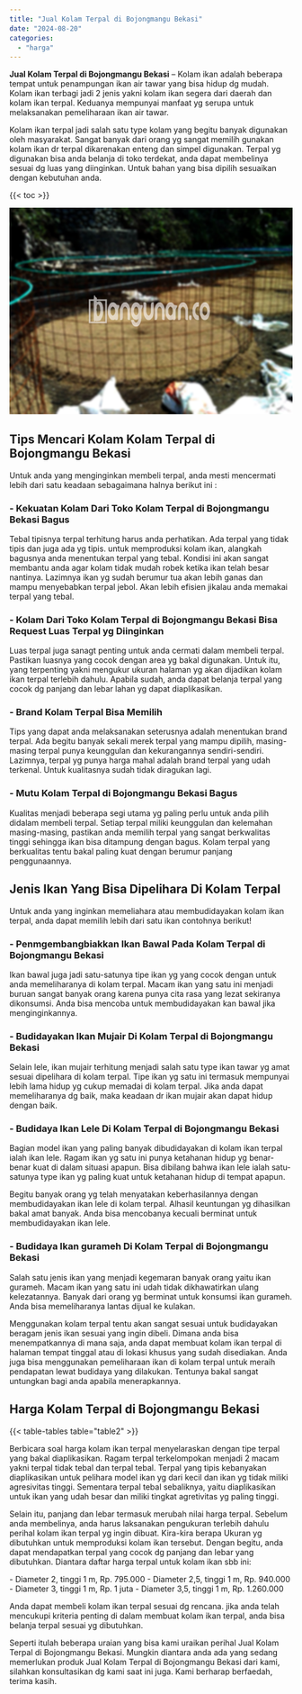 ```yaml
---
title: "Jual Kolam Terpal di Bojongmangu Bekasi"
date: "2024-08-20"
categories: 
  - "harga"
---
```


**Jual Kolam Terpal di Bojongmangu Bekasi** – Kolam ikan adalah beberapa tempat untuk penampungan ikan air tawar yang bisa hidup dg mudah. Kolam ikan terbagi jadi 2 jenis yakni kolam ikan segera dari daerah dan kolam ikan terpal. Keduanya mempunyai manfaat yg serupa untuk melaksanakan pemeliharaan ikan air tawar.

Kolam ikan terpal jadi salah satu type kolam yang begitu banyak digunakan oleh masyarakat. Sangat banyak dari orang yg sangat memilih gunakan kolam ikan dr terpal dikarenakan enteng dan simpel digunakan. Terpal yg digunakan bisa anda belanja di toko terdekat, anda dapat membelinya sesuai dg luas yang diinginkan. Untuk bahan yang bisa dipilih sesuaikan dengan kebutuhan anda.

{{< toc >}}

![Jual Kolam Terpal di Bojongmangu Bekasi](/images/jual-kolam-terpal-17.png)

## Tips Mencari Kolam Kolam Terpal di Bojongmangu Bekasi

Untuk anda yang menginginkan membeli terpal, anda mesti mencermati lebih dari satu keadaan sebagaimana halnya berikut ini :

### \- Kekuatan Kolam Dari Toko Kolam Terpal di Bojongmangu Bekasi Bagus

Tebal tipisnya terpal terhitung harus anda perhatikan. Ada terpal yang tidak tipis dan juga ada yg tipis. untuk memproduksi kolam ikan, alangkah bagusnya anda menentukan terpal yang tebal. Kondisi ini akan sangat membantu anda agar kolam tidak mudah robek ketika ikan telah besar nantinya. Lazimnya ikan yg sudah berumur tua akan lebih ganas dan mampu menyebabkan terpal jebol. Akan lebih efisien jikalau anda memakai terpal yang tebal.

### \- Kolam Dari Toko Kolam Terpal di Bojongmangu Bekasi Bisa Request Luas Terpal yg Diinginkan

Luas terpal juga sanagt penting untuk anda cermati dalam membeli terpal. Pastikan luasnya yang cocok dengan area yg bakal digunakan. Untuk itu, yang terpenting yakni mengukur ukuran halaman yg akan dijadikan kolam ikan terpal terlebih dahulu. Apabila sudah, anda dapat belanja terpal yang cocok dg panjang dan lebar lahan yg dapat diaplikasikan.

### \- Brand Kolam Terpal Bisa Memilih

Tips yang dapat anda melaksanakan seterusnya adalah menentukan brand terpal. Ada begitu banyak sekali merek terpal yang mampu dipilih, masing-masing terpal punya keunggulan dan kekurangannya sendiri-sendiri. Lazimnya, terpal yg punya harga mahal adalah brand terpal yang udah terkenal. Untuk kualitasnya sudah tidak diragukan lagi.

### \- Mutu Kolam Terpal di Bojongmangu Bekasi Bagus

Kualitas menjadi beberapa segi utama yg paling perlu untuk anda pilih didalam membeli terpal. Setiap terpal miliki keunggulan dan kelemahan masing-masing, pastikan anda memilih terpal yang sangat berkwalitas tinggi sehingga ikan bisa ditampung dengan bagus. Kolam terpal yang berkualitas tentu bakal paling kuat dengan berumur panjang penggunaannya.

## Jenis Ikan Yang Bisa Dipelihara Di Kolam Terpal

Untuk anda yang inginkan memeliahara atau membudidayakan kolam ikan terpal, anda dapat memilih lebih dari satu ikan contohnya berikut!

### \- Penmgembangbiakkan Ikan Bawal Pada Kolam Terpal di Bojongmangu Bekasi

Ikan bawal juga jadi satu-satunya tipe ikan yg yang cocok dengan untuk anda memeliharanya di kolam terpal. Macam ikan yang satu ini menjadi buruan sangat banyak orang karena punya cita rasa yang lezat sekiranya dikonsumsi. Anda bisa mencoba untuk membudidayakan kan bawal jika menginginkannya.

### \- Budidayakan Ikan Mujair Di Kolam Terpal di Bojongmangu Bekasi

Selain lele, ikan mujair terhitung menjadi salah satu type ikan tawar yg amat sesuai dipelihara di kolam terpal. Tipe ikan yg satu ini termasuk mempunyai lebih lama hidup yg cukup memadai di kolam terpal. Jika anda dapat memeliharanya dg baik, maka keadaan dr ikan mujair akan dapat hidup dengan baik.

### \- Budidaya Ikan Lele Di Kolam Terpal di Bojongmangu Bekasi

Bagian model ikan yang paling banyak dibudidayakan di kolam ikan terpal ialah ikan lele. Ragam ikan yg satu ini punya ketahanan hidup yg benar-benar kuat di dalam situasi apapun. Bisa dibilang bahwa ikan lele ialah satu-satunya type ikan yg paling kuat untuk ketahanan hidup di tempat apapun.

Begitu banyak orang yg telah menyatakan keberhasilannya dengan membudidayakan ikan lele di kolam terpal. Alhasil keuntungan yg dihasilkan bakal amat banyak. Anda bisa mencobanya kecuali berminat untuk membudidayakan ikan lele.

### \- Budidaya Ikan gurameh Di Kolam Terpal di Bojongmangu Bekasi

Salah satu jenis ikan yang menjadi kegemaran banyak orang yaitu ikan gurameh. Macam ikan yang satu ini udah tidak dikhawatirkan ulang kelezatannya. Banyak dari orang yg berminat untuk konsumsi ikan gurameh. Anda bisa memeliharanya lantas dijual ke kulakan.

Menggunakan kolam terpal tentu akan sangat sesuai untuk budidayakan beragam jenis ikan sesuai yang ingin dibeli. Dimana anda bisa menempatkannya di mana saja, anda dapat membuat kolam ikan terpal di halaman tempat tinggal atau di lokasi khusus yang sudah disediakan. Anda juga bisa menggunakan pemeliharaan ikan di kolam terpal untuk meraih pendapatan lewat budidaya yang dilakukan. Tentunya bakal sangat untungkan bagi anda apabila menerapkannya.

## Harga Kolam Terpal di Bojongmangu Bekasi

{{< table-tables table="table2" >}}

Berbicara soal harga kolam ikan terpal menyelaraskan dengan tipe terpal yang bakal diaplikasikan. Ragam terpal terkelompokan menjadi 2 macam yakni terpal tidak tebal dan terpal tebal. Terpal yang tipis kebanyakan diaplikasikan untuk pelihara model ikan yg dari kecil dan ikan yg tidak miliki agresivitas tinggi. Sementara terpal tebal sebaliknya, yaitu diaplikasikan untuk ikan yang udah besar dan miliki tingkat agretivitas yg paling tinggi.

Selain itu, panjang dan lebar termasuk merubah nilai harga terpal. Sebelum anda membelinya, anda harus laksanakan pengukuran terlebih dahulu perihal kolam ikan terpal yg ingin dibuat. Kira-kira berapa Ukuran yg dibutuhkan untuk memproduksi kolam ikan tersebut. Dengan begitu, anda dapat mendapatkan terpal yang cocok dg panjang dan lebar yang dibutuhkan. Diantara daftar harga terpal untuk kolam ikan sbb ini:

\- Diameter 2, tinggi 1 m, Rp. 795.000 - Diameter 2,5, tinggi 1 m, Rp. 940.000 - Diameter 3, tinggi 1 m, Rp. 1 juta - Diameter 3,5, tinggi 1 m, Rp. 1.260.000

Anda dapat membeli kolam ikan terpal sesuai dg rencana. jika anda telah mencukupi kriteria penting di dalam membuat kolam ikan terpal, anda bisa belanja terpal sesuai yg dibutuhkan.

Seperti itulah beberapa uraian yang bisa kami uraikan perihal Jual Kolam Terpal di Bojongmangu Bekasi. Mungkin diantara anda ada yang sedang memerlukan produk Jual Kolam Terpal di Bojongmangu Bekasi dari kami, silahkan konsultasikan dg kami saat ini juga. Kami berharap berfaedah, terima kasih.
